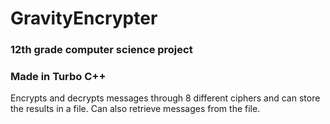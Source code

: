 # GravityEncrypter
### 12th grade computer science project
### Made in Turbo C++
Encrypts and decrypts messages through 8 different ciphers and can store the results in a file. Can also retrieve messages from the file.
